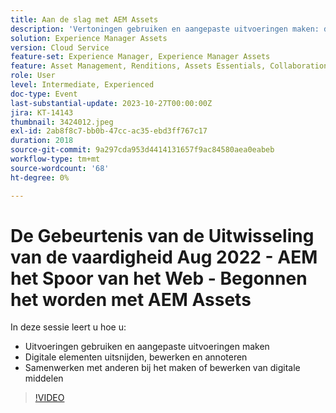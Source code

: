```yaml
---
title: Aan de slag met AEM Assets
description: 'Vertoningen gebruiken en aangepaste uitvoeringen maken: digitale elementen uitsnijden, bewerken en annoteren, samenwerken met anderen bij het maken of bewerken van digitale elementen'
solution: Experience Manager Assets
version: Cloud Service
feature-set: Experience Manager, Experience Manager Assets
feature: Asset Management, Renditions, Assets Essentials, Collaboration
role: User
level: Intermediate, Experienced
doc-type: Event
last-substantial-update: 2023-10-27T00:00:00Z
jira: KT-14143
thumbnail: 3424012.jpeg
exl-id: 2ab8f8c7-bb0b-47cc-ac35-ebd3ff767c17
duration: 2018
source-git-commit: 9a297cda953d4414131657f9ac84580aea0eabeb
workflow-type: tm+mt
source-wordcount: '68'
ht-degree: 0%

---
```


# De Gebeurtenis van de Uitwisseling van de vaardigheid Aug 2022 - AEM het Spoor van het Web - Begonnen het worden met AEM Assets

In deze sessie leert u hoe u:

* Uitvoeringen gebruiken en aangepaste uitvoeringen maken
* Digitale elementen uitsnijden, bewerken en annoteren
* Samenwerken met anderen bij het maken of bewerken van digitale middelen

>[!VIDEO](https://video.tv.adobe.com/v/3424012/?learn=on)
